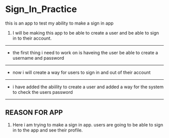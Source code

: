 # Sign_In_Practice
 this is an app to test my ability to make a sign in app

1. I will be making this app to be able to create a user and be able to sign in to their account.

---
- the first thing i need to work on is haveing the user be able to create a username and password
---
- now i will create a way for users to sign in and out of their account
---
- i have added the abiility to create a user and added a way for the system to check the users password

---
## REASON FOR APP
1. Here i am trying to make a sign in app. users are going to be able to sign in to the app and see their profile.

